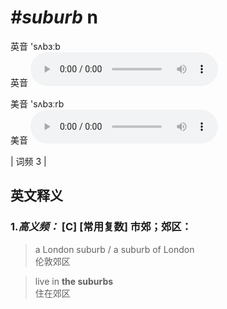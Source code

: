 # ***\#suburb*** n
英音 'sʌbɜːb  
英音
<audio src="./media/suburb-B.aac" controls="controls"></audio>

美音 'sʌbɜːrb  
美音
<audio src="./media/suburb.aac" controls="controls"></audio>



| 词频 3 |  

英文释义
---
### 1.*高义频：* **[C] [常用复数] 市郊；郊区：**  

 > a London suburb / a suburb of London   
 > 伦敦郊区    

 > live in **the suburbs**   
 > 住在郊区    


